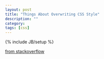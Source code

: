 ```yaml
---
layout: post
title: "Things About Overwriting CSS Style"
description: ""
category: 
tags: [css]
---
```

{% include JB/setup %}

[from stackoverflow](http://stackoverflow.com/questions/18321785/how-do-i-overwrite-certain-conditions-when-you-have-two-css-files)
